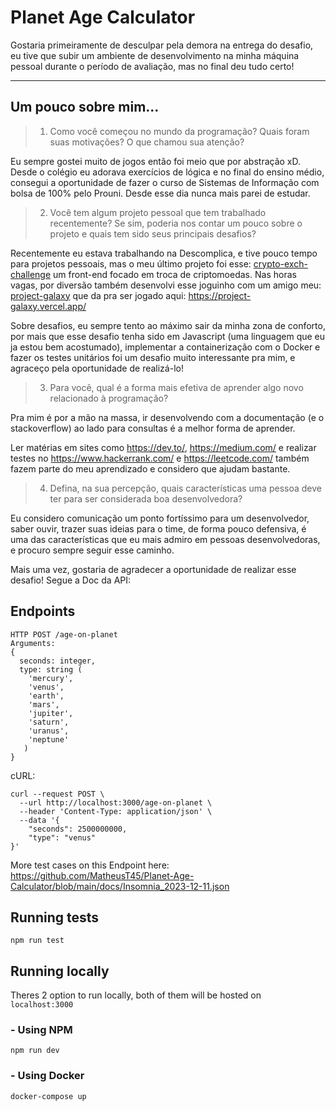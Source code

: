 # Planet Age Calculator

Gostaria primeiramente de desculpar pela demora na entrega do desafio, eu tive que subir um ambiente de desenvolvimento na minha máquina pessoal durante o período de avaliação, mas no final deu tudo certo!

---

## Um pouco sobre mim...

> 1. Como você começou no mundo da programação? Quais foram suas motivações? O que chamou sua atenção?

Eu sempre gostei muito de jogos então foi meio que por abstração xD.
Desde o colégio eu adorava exercícios de lógica e no final do ensino médio,
consegui a oportunidade de fazer o curso de Sistemas de Informação com bolsa de 100% pelo Prouni.
Desde esse dia nunca mais parei de estudar.

> 2. Você tem algum projeto pessoal que tem trabalhado recentemente? Se sim,
>    poderia nos contar um pouco sobre o projeto e quais tem sido seus principais
>    desafios?

Recentemente eu estava trabalhando na Descomplica, e tive pouco tempo para projetos pessoais, mas o meu último projeto foi esse: [crypto-exch-challenge](https://github.com/MatheusT45/crypto-exch-challenge)
um front-end focado em troca de criptomoedas. Nas horas vagas, por diversão também desenvolvi esse joguinho com um amigo meu: [project-galaxy](https://github.com/MatheusT45/project-galaxy) que da pra ser jogado aqui: https://project-galaxy.vercel.app/

Sobre desafios, eu sempre tento ao máximo sair da minha zona de conforto, por mais que esse desafio tenha sido em Javascript (uma linguagem que eu ja estou bem acostumado), implementar a containerização com o Docker e fazer os testes unitários foi um desafio muito interessante pra mim, e agraceço pela oportunidade de realizá-lo!

> 3. Para você, qual é a forma mais efetiva de aprender algo novo relacionado à
>    programação?

Pra mim é por a mão na massa, ir desenvolvendo com a documentação (e o stackoverflow) ao lado para consultas é a melhor forma de aprender.

Ler matérias em sites como https://dev.to/, https://medium.com/ e realizar testes no https://www.hackerrank.com/ e https://leetcode.com/ também fazem parte do meu aprendizado e considero que ajudam bastante.

> 4. Defina, na sua percepção, quais características uma pessoa deve ter para ser
>    considerada boa desenvolvedora?

Eu considero comunicação um ponto fortíssimo para um desenvolvedor, saber ouvir, trazer suas ideias para o time, de forma pouco defensiva, é uma das características que eu mais admiro em pessoas desenvolvedoras, e procuro sempre seguir esse caminho.

Mais uma vez, gostaria de agradecer a oportunidade de realizar esse desafio! Segue a Doc da API:

## Endpoints

```
HTTP POST /age-on-planet
Arguments:
{
  seconds: integer,
  type: string (
    'mercury',
    'venus',
    'earth',
    'mars',
    'jupiter',
    'saturn',
    'uranus',
    'neptune'
   )
}
```

cURL:

```
curl --request POST \
  --url http://localhost:3000/age-on-planet \
  --header 'Content-Type: application/json' \
  --data '{
	"seconds": 2500000000,
	"type": "venus"
}'
```

More test cases on this Endpoint here: https://github.com/MatheusT45/Planet-Age-Calculator/blob/main/docs/Insomnia_2023-12-11.json

## Running tests

```
npm run test
```

## Running locally

Theres 2 option to run locally, both of them will be hosted on `localhost:3000`

### - Using NPM

```
npm run dev
```

### - Using Docker

```
docker-compose up
```
